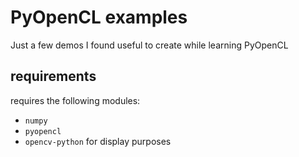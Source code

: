 # PyOpenCL examples
Just a few demos I found useful to create while learning PyOpenCL

## requirements
requires the following modules:
- `numpy`
- `pyopencl`
- `opencv-python` for display purposes